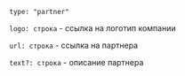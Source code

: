 `type: "partner"`

`logo: строка` - ссылка на логотип компании

`url: строка` - ссылка на партнера

`text?: строка` - описание партнера
